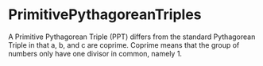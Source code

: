 # PrimitivePythagoreanTriples
A Primitive Pythagorean Triple (PPT) differs from the standard Pythagorean Triple in that a, b, and c are coprime. Coprime means that the group of numbers only have one divisor in common, namely 1.
